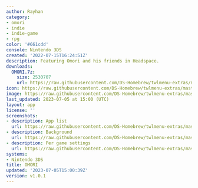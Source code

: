 ```yaml
---
author: Rayhan
category:
- omori
- indie
- indie-game
- rpg
color: '#661cdd'
console: Nintendo 3DS
created: '2022-07-15T16:24:51Z'
description: Featuring Omori and his friends in Headspace.
downloads:
  OMORI.7z:
    size: 2530707
    url: https://raw.githubusercontent.com/DS-Homebrew/twlmenu-extras/master/_nds/TWiLightMenu/3dsmenu/themes/OMORI.7z
icon: https://raw.githubusercontent.com/DS-Homebrew/twlmenu-extras/master/_nds/TWiLightMenu/3dsmenu/themes/meta/OMORI/icon.png
image: https://raw.githubusercontent.com/DS-Homebrew/twlmenu-extras/master/_nds/TWiLightMenu/3dsmenu/themes/meta/OMORI/icon.png
last_updated: 2023-07-05 at 15:00 (UTC)
layout: app
license: ''
screenshots:
- description: App list
  url: https://raw.githubusercontent.com/DS-Homebrew/twlmenu-extras/master/_nds/TWiLightMenu/3dsmenu/themes/meta/OMORI/screenshots/app-list.png
- description: Background
  url: https://raw.githubusercontent.com/DS-Homebrew/twlmenu-extras/master/_nds/TWiLightMenu/3dsmenu/themes/meta/OMORI/screenshots/background.png
- description: Per game settings
  url: https://raw.githubusercontent.com/DS-Homebrew/twlmenu-extras/master/_nds/TWiLightMenu/3dsmenu/themes/meta/OMORI/screenshots/per-game-settings.png
systems:
- Nintendo 3DS
title: OMORI
updated: '2023-07-05T15:00:39Z'
version: v1.0.1
---
```

